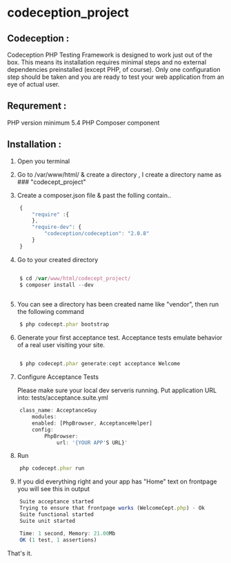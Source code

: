 codeception_project
===================

##  Codeception : 

Codeception PHP Testing Framework is designed to work just out of the box. This means its installation requires minimal steps and no external dependencies preinstalled (except PHP, of course). Only one configuration step should be taken and you are ready to test your web application from an eye of actual user. 

## Requrement :


PHP version minimum 5.4
PHP Composer component

## Installation :


 

1. Open you terminal

2. Go to /var/www/html/ & create a directory , I create a directory name as ### "codecept_project"

3. Create a composer.json file & past the folling contain.. 

```javascript
	{
		"require" :{
		},
		"require-dev": {
			"codeception/codeception": "2.0.8"
		}
	}
```

4. Go to your created directory 
```javascript

	$ cd /var/www/html/codecept_project/
	$ composer install --dev
	
```


5. You can see a directory has been created name like "vendor", then run the following command
```javascript
	$ php codecept.phar bootstrap
```
6. Generate your first acceptance test. Acceptance tests emulate behavior of a real user visiting your site.
```javascript

	$ php codecept.phar generate:cept acceptance Welcome
```
7. Configure Acceptance Tests 

   Please make sure your local dev serveris running.  Put application URL into:  tests/acceptance.suite.yml 
```javascript
	class_name: AcceptanceGuy 
		modules: 
		enabled: [PhpBrowser, AcceptanceHelper]
		config: 
  			PhpBrowser:
      			url: '{YOUR APP'S URL}'

```
8. Run 
```javascript
	php codecept.phar run
```
9. If you did everything right and your app has "Home" text on frontpage you will see this in output 
```javascript
	Suite acceptance started 
	Trying to ensure that frontpage works (WelcomeCept.php) - Ok
	Suite functional started
	Suite unit started

	Time: 1 second, Memory: 21.00Mb
	OK (1 test, 1 assertions)
```
That's it.


	


